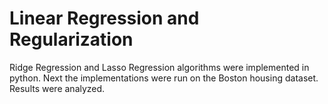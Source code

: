# Linear Regression and Regularization

Ridge Regression and Lasso Regression algorithms were implemented in python. Next the implementations 
were run on the Boston housing dataset. Results were analyzed.